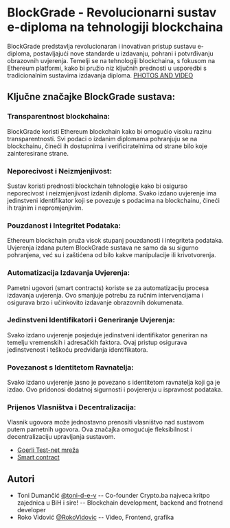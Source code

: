 # BlockGrade - Revolucionarni sustav e-diploma na tehnologiji blockchaina

BlockGrade predstavlja revolucionaran i inovativan pristup sustavu e-diploma, postavljajući nove standarde u izdavanju, pohrani i potvrđivanju obrazovnih uvjerenja. Temelji se na tehnologiji blockchaina, s fokusom na Ethereum platformi, kako bi pružio niz ključnih prednosti u usporedbi s tradicionalnim sustavima izdavanja diploma.
[PHOTOS AND VIDEO](https://crypto.ba/t/blockgrade-code-challenge-hackathona-2024-by-sumit/7640/3)
## Ključne značajke BlockGrade sustava:

### Transparentnost blockchaina:
BlockGrade koristi Ethereum blockchain kako bi omogućio visoku razinu transparentnosti. Svi podaci o izdanim diplomama pohranjuju se na blockchainu, čineći ih dostupnima i verificiratelnima od strane bilo koje zainteresirane strane.

### Neporecivost i Neizmjenjivost:
Sustav koristi prednosti blockchain tehnologije kako bi osigurao neporecivost i neizmjenjivost izdanih diploma. Svako izdano uvjerenje ima jedinstveni identifikator koji se povezuje s podacima na blockchainu, čineći ih trajnim i nepromjenjivim.

### Pouzdanost i Integritet Podataka:
Ethereum blockchain pruža visok stupanj pouzdanosti i integriteta podataka. Uvjerenja izdana putem BlockGrade sustava ne samo da su sigurno pohranjena, već su i zaštićena od bilo kakve manipulacije ili krivotvorenja.

### Automatizacija Izdavanja Uvjerenja:
Pametni ugovori (smart contracts) koriste se za automatizaciju procesa izdavanja uvjerenja. Ovo smanjuje potrebu za ručnim intervencijama i osigurava brzo i učinkovito izdavanje obrazovnih dokumenata.

### Jedinstveni Identifikatori i Generiranje Uvjerenja:
Svako izdano uvjerenje posjeduje jedinstveni identifikator generiran na temelju vremenskih i adresačkih faktora. Ovaj pristup osigurava jedinstvenost i teškoću predviđanja identifikatora.

### Povezanost s Identitetom Ravnatelja:
Svako izdano uvjerenje jasno je povezano s identitetom ravnatelja koji ga je izdao. Ovo pridonosi dodatnoj sigurnosti i povjerenju u ispravnost podataka.

### Prijenos Vlasništva i Decentralizacija:
Vlasnik ugovora može jednostavno prenositi vlasništvo nad sustavom putem pametnih ugovora. Ova značajka omogućuje fleksibilnost i decentralizaciju upravljanja sustavom.

- [Goerli Test-net mreža](https://goerli.etherscan.io/)
- [Smart contract](https://goerli.etherscan.io/address/0xf7109ebbe9e8fdaee66a8806c6645cb0bfe31f71)

## Autori

- Toni Dumančić [@toni-d-e-v](https://github.com/toni-d-e-v)
-- Co-founder Crypto.ba najveca kritpo zajednica u BiH i sire!
-- Blockchain development, backend and frotnend developer
- Roko Vidović [@RokoVidovic](https://github.com/RokoVidovic)
-- Video, Frontend, grafika 
